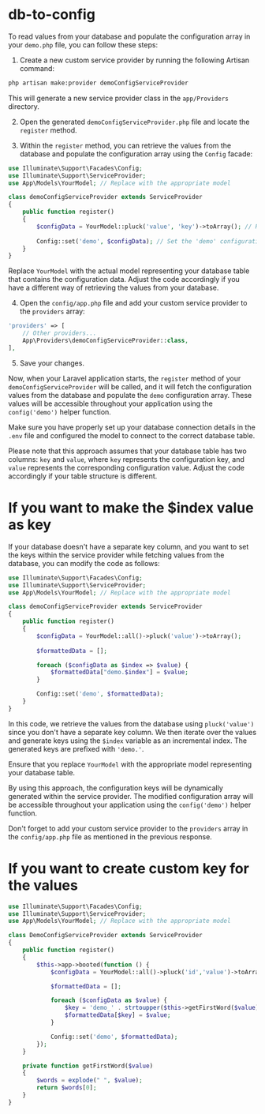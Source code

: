 # db-to-config

To read values from your database and populate the configuration array in your `demo.php` file, you can follow these steps:

1. Create a new custom service provider by running the following Artisan command:

```bash
php artisan make:provider demoConfigServiceProvider
```

This will generate a new service provider class in the `app/Providers` directory.

2. Open the generated `demoConfigServiceProvider.php` file and locate the `register` method.

3. Within the `register` method, you can retrieve the values from the database and populate the configuration array using the `Config` facade:

```php
use Illuminate\Support\Facades\Config;
use Illuminate\Support\ServiceProvider;
use App\Models\YourModel; // Replace with the appropriate model

class demoConfigServiceProvider extends ServiceProvider
{
    public function register()
    {
        $configData = YourModel::pluck('value', 'key')->toArray(); // Retrieve data from your model
        
        Config::set('demo', $configData); // Set the 'demo' configuration array with the retrieved data
    }
}
```

Replace `YourModel` with the actual model representing your database table that contains the configuration data. Adjust the code accordingly if you have a different way of retrieving the values from your database.

4. Open the `config/app.php` file and add your custom service provider to the `providers` array:

```php
'providers' => [
    // Other providers...
    App\Providers\demoConfigServiceProvider::class,
],
```

5. Save your changes.

Now, when your Laravel application starts, the `register` method of your `demoConfigServiceProvider` will be called, and it will fetch the configuration values from the database and populate the `demo` configuration array. These values will be accessible throughout your application using the `config('demo')` helper function.

Make sure you have properly set up your database connection details in the `.env` file and configured the model to connect to the correct database table.

Please note that this approach assumes that your database table has two columns: `key` and `value`, where `key` represents the configuration key, and `value` represents the corresponding configuration value. Adjust the code accordingly if your table structure is different.

# If you want to make the $index value as key
If your database doesn't have a separate key column, and you want to set the keys within the service provider while fetching values from the database, you can modify the code as follows:

```php
use Illuminate\Support\Facades\Config;
use Illuminate\Support\ServiceProvider;
use App\Models\YourModel; // Replace with the appropriate model

class demoConfigServiceProvider extends ServiceProvider
{
    public function register()
    {
        $configData = YourModel::all()->pluck('value')->toArray();
        
        $formattedData = [];

        foreach ($configData as $index => $value) {
            $formattedData["demo.$index"] = $value;
        }

        Config::set('demo', $formattedData);
    }
}
```

In this code, we retrieve the values from the database using `pluck('value')` since you don't have a separate key column. We then iterate over the values and generate keys using the `$index` variable as an incremental index. The generated keys are prefixed with `'demo.'`.

Ensure that you replace `YourModel` with the appropriate model representing your database table.

By using this approach, the configuration keys will be dynamically generated within the service provider. The modified configuration array will be accessible throughout your application using the `config('demo')` helper function.

Don't forget to add your custom service provider to the `providers` array in the `config/app.php` file as mentioned in the previous response.

# If you want to create custom key for the values

```php
use Illuminate\Support\Facades\Config;
use Illuminate\Support\ServiceProvider;
use App\Models\YourModel; // Replace with the appropriate model

class DemoConfigServiceProvider extends ServiceProvider
{
    public function register()
    {
        $this->app->booted(function () {
            $configData = YourModel::all()->pluck('id','value')->toArray();

            $formattedData = [];

            foreach ($configData as $value) {
                $key = 'demo_' . strtoupper($this->getFirstWord($value));
                $formattedData[$key] = $value;
            }

            Config::set('demo', $formattedData);
        });
    }

    private function getFirstWord($value)
    {
        $words = explode(" ", $value);
        return $words[0];
    }
}
```
